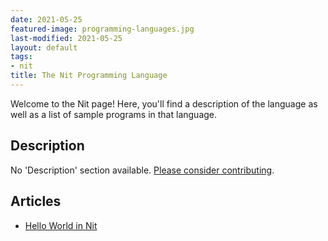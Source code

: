 ```yaml
---
date: 2021-05-25
featured-image: programming-languages.jpg
last-modified: 2021-05-25
layout: default
tags:
- nit
title: The Nit Programming Language
---
```


Welcome to the Nit page! Here, you'll find a description of the language as well as a list of sample programs in that language.

## Description

No 'Description' section available. [Please consider contributing](https://github.com/TheRenegadeCoder/sample-programs-website).

## Articles

- [Hello World in Nit](https://sampleprograms.io/projects/hello-world/nit)